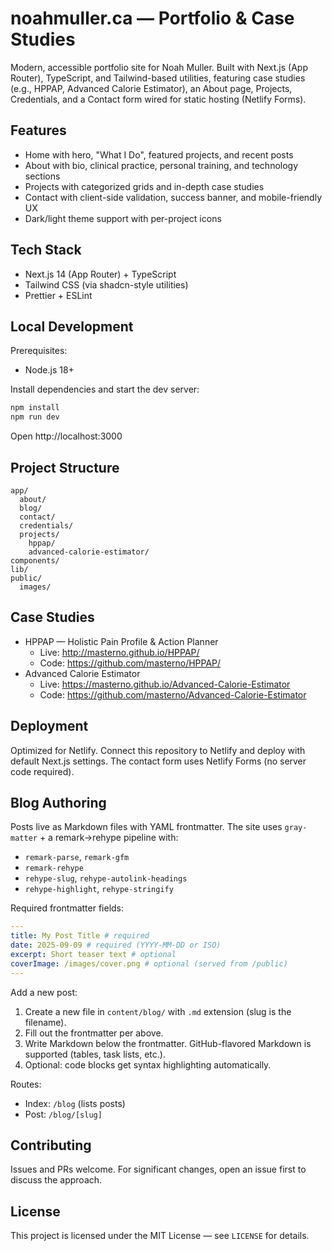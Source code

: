 # noahmuller.ca — Portfolio & Case Studies

Modern, accessible portfolio site for Noah Muller. Built with Next.js (App Router), TypeScript, and Tailwind-based utilities, featuring case studies (e.g., HPPAP, Advanced Calorie Estimator), an About page, Projects, Credentials, and a Contact form wired for static hosting (Netlify Forms).

## Features

- Home with hero, "What I Do", featured projects, and recent posts
- About with bio, clinical practice, personal training, and technology sections
- Projects with categorized grids and in-depth case studies
- Contact with client-side validation, success banner, and mobile-friendly UX
- Dark/light theme support with per-project icons

## Tech Stack

- Next.js 14 (App Router) + TypeScript
- Tailwind CSS (via shadcn-style utilities)
- Prettier + ESLint

## Local Development

Prerequisites:

- Node.js 18+

Install dependencies and start the dev server:

```bash
npm install
npm run dev
```

Open http://localhost:3000

## Project Structure

```
app/
  about/
  blog/
  contact/
  credentials/
  projects/
    hppap/
    advanced-calorie-estimator/
components/
lib/
public/
  images/
```

## Case Studies

- HPPAP — Holistic Pain Profile & Action Planner
  - Live: http://masterno.github.io/HPPAP/
  - Code: https://github.com/masterno/HPPAP/
- Advanced Calorie Estimator
  - Live: https://masterno.github.io/Advanced-Calorie-Estimator
  - Code: https://github.com/masterno/Advanced-Calorie-Estimator

## Deployment

Optimized for Netlify. Connect this repository to Netlify and deploy with default Next.js settings. The contact form uses Netlify Forms (no server code required).

## Blog Authoring

Posts live as Markdown files with YAML frontmatter. The site uses `gray-matter` + a remark→rehype pipeline with:

- `remark-parse`, `remark-gfm`
- `remark-rehype`
- `rehype-slug`, `rehype-autolink-headings`
- `rehype-highlight`, `rehype-stringify`

Required frontmatter fields:

```yaml
---
title: My Post Title # required
date: 2025-09-09 # required (YYYY-MM-DD or ISO)
excerpt: Short teaser text # optional
coverImage: /images/cover.png # optional (served from /public)
---
```

Add a new post:

1. Create a new file in `content/blog/` with `.md` extension (slug is the filename).
2. Fill out the frontmatter per above.
3. Write Markdown below the frontmatter. GitHub-flavored Markdown is supported (tables, task lists, etc.).
4. Optional: code blocks get syntax highlighting automatically.

Routes:

- Index: `/blog` (lists posts)
- Post: `/blog/[slug]`

## Contributing

Issues and PRs welcome. For significant changes, open an issue first to discuss the approach.

## License

This project is licensed under the MIT License — see `LICENSE` for details.
